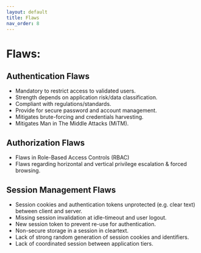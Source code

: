 ```yaml
---
layout: default
title: Flaws
nav_order: 8
---
```


Flaws:
===

## Authentication Flaws
* Mandatory to restrict access to validated users.
* Strength depends on application risk/data classification.
* Compliant with regulations/standards.
* Provide for secure password and account management.
* Mitigates brute-forcing and credentials harvesting.
* Mitigates Man in The Middle Attacks (MiTM).

## Authorization Flaws
* Flaws in Role-Based Access Controls (RBAC)
* Flaws regarding horizontal and vertical privilege escalation & forced browsing.

## Session Management Flaws
* Session cookies and authentication tokens unprotected (e.g. clear text) between client and server.
* Missing session invalidation at idle-timeout and user logout.
* New session token to prevent re-use for authentication.
* Non-secure storage in a session in cleartext.
* Lack of strong random generation of session cookies and identifiers.
* Lack of coordinated session between application tiers.
